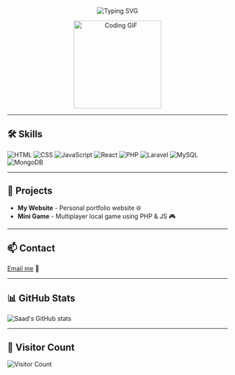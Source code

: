 <p align="center">
  <img src="https://readme-typing-svg.demolab.com?font=Fira+Code&size=40&pause=1000&color=FF5733&center=true&width=600&lines=👋+Hi,+I'm+Saad+Moubine+%28PH3NOMENOX%29;Full-Stack+Web+Developer;Learning+PHP,+React+%26+More" alt="Typing SVG">
</p>

<p align="center">
  <img src="https://media.giphy.com/media/L05HgB2h6qICDs5Sms/giphy.gif" width="200" alt="Coding GIF"/>
</p>

---

## 🛠 Skills
![HTML](https://img.shields.io/badge/HTML5-E34F26?style=for-the-badge&logo=html5&logoColor=white)
![CSS](https://img.shields.io/badge/CSS3-1572B6?style=for-the-badge&logo=css3&logoColor=white)
![JavaScript](https://img.shields.io/badge/JavaScript-F7DF1E?style=for-the-badge&logo=javascript&logoColor=black)
![React](https://img.shields.io/badge/React-61DAFB?style=for-the-badge&logo=react&logoColor=black)
![PHP](https://img.shields.io/badge/PHP-777BB4?style=for-the-badge&logo=php&logoColor=white)
![Laravel](https://img.shields.io/badge/Laravel-FD3A1C?style=for-the-badge&logo=laravel&logoColor=white)
![MySQL](https://img.shields.io/badge/MySQL-4479A1?style=for-the-badge&logo=mysql&logoColor=white)
![MongoDB](https://img.shields.io/badge/MongoDB-47A248?style=for-the-badge&logo=mongodb&logoColor=white)

---

## 📂 Projects
- **My Website** - Personal portfolio website 🌐  
- **Mini Game** - Multiplayer local game using PHP & JS 🎮  

---

## 📫 Contact
[Email me](mailto:moubinesaad@gmail.com) 📧  

---

## 📊 GitHub Stats
![Saad's GitHub stats](https://github-readme-stats.vercel.app/api?username=PH3NOMENOX&show_icons=true&theme=radical)

---

## 👀 Visitor Count
![Visitor Count](https://profile-counter.glitch.me/PH3NOMENOX/count.svg)
